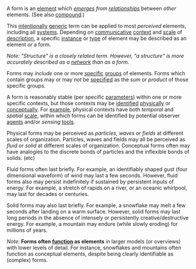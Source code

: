 A form is an [element](https://github.com/gcassel/Modular-Organization-Terminology/blob/master/terms/element.md) which *[emerges](https://github.com/gcassel/Modular-Organization-Terminology/blob/master/terms/emergence.md) from* *[relationships](https://github.com/gcassel/Modular-Organization-Terminology/blob/master/terms/relationship.md)* between *other* elements.  (See also [compound](https://github.com/gcassel/Modular-Organization-Terminology/blob/master/terms/compound.md).) 

This [intentionally](https://github.com/gcassel/Modular-Organization-Terminology/blob/master/terms/intention.md) [generic](https://github.com/gcassel/Modular-Organization-Terminology/blob/master/terms/generic.md) term can be applied to most *perceived* elements, including all [systems](https://github.com/gcassel/Modular-Organization-Terminology/blob/master/terms/system.md).  Depending on [communicative](https://github.com/gcassel/Modular-Organization-Terminology/blob/master/terms/communication.md) [context](https://github.com/gcassel/Modular-Organization-Terminology/blob/master/terms/context.md) and [scale](https://github.com/gcassel/Modular-Organization-Terminology/blob/master/terms/scale.md) of [description](https://github.com/gcassel/Modular-Organization-Terminology/blob/master/terms/description.md), a specific [instance](https://github.com/gcassel/Modular-Organization-Terminology/blob/master/terms/instance.md) or [type](https://github.com/gcassel/Modular-Organization-Terminology/blob/master/terms/type.md) of element may be described as an element *or* a form.

*Note: "Structure" is a closely related term.  However, "a structure" is more accurately described as a [network](https://github.com/gcassel/Modular-Organization-Terminology/blob/master/terms/network.md) than as a form.*

Forms may *include* one or more [specific](https://github.com/gcassel/Modular-Organization-Terminology/blob/master/terms/specific.md) [groups](https://github.com/gcassel/Modular-Organization-Terminology/blob/master/terms/group.md) of elements.  Forms which contain groups may or may *not* be [specified](https://github.com/gcassel/Modular-Organization-Terminology/blob/master/terms/specification.md) as the *sum* or *product* of those specific groups.

A form is reasonably stable (per specific [parameters](https://github.com/gcassel/Modular-Organization-Terminology/blob/master/terms/parameter.md)) within one or more specific contexts, but those contexts may be [identified](https://github.com/gcassel/Modular-Organization-Terminology/blob/master/terms/identify.md) [physically](https://github.com/gcassel/Modular-Organization-Terminology/blob/master/terms/physical.md) or [conceptually](https://github.com/gcassel/Modular-Organization-Terminology/blob/master/terms/concept.md).  For [example](https://github.com/gcassel/Modular-Organization-Terminology/blob/master/terms/example.md), physical contexts have both *temporal* and *spatial* [scale](https://github.com/gcassel/Modular-Organization-Terminology/blob/master/terms/scale.md), within which forms can be identified by potential observer [agents](https://github.com/gcassel/Modular-Organization-Terminology/blob/master/terms/agent.md) and/or *sensing* [tools](https://github.com/gcassel/Modular-Organization-Terminology/blob/master/terms/tool.md).  

Physical forms may be perceived as *particles*, *waves* or *fields* at different scales of organization.  Particles, waves and fields may all be perceived as *fluid* or *solid* at different scales of organization.  Conceptual forms often may have analogies to the discrete bonds of particles and the inflexible bonds of solids.  (etc)

Fluid forms often last briefly.  For example, an identifiably shaped gust (four dimensional waveform) of wind may last a few seconds.  However, fluid forms also may persist indefinitely if sustained by persistent inputs of energy.  For example, a stretch of rapids on a river, or an oceanic whirlpool, may last for decades or centuries.  

Solid forms may also last briefly.  For example, a snowflake may melt a few seconds after landing on a warm surface.  However, solid forms may last long periods in the absence of intensely or persistently creative/destructive energy.  For example, a mountain may endure (while slowly eroding) for millions of years.   

*Note*:  **Forms often [function](https://github.com/gcassel/Modular-Organization-Terminology/blob/master/terms/function.md) as elements** in larger models (or overviews) with lower levels of detail.  For instance, snowflakes and mountains often function as conceptual elements, despite being clearly identifiable as (complex) forms.
